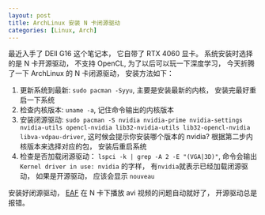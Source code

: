 ```yaml
---
layout: post
title: ArchLinux 安装 N 卡闭源驱动
categories: [Linux, Arch]
---
```


最近入手了 DEll G16 这个笔记本， 它自带了 RTX 4060 显卡。 系统安装时选择的是 N 卡开源驱动， 不支持 OpenCL, 为了以后可以玩一下深度学习， 今天折腾了一下 ArchLinux 的 N 卡闭源驱动， 安装方法如下：

1. 更新系统到最新: ```sudo pacman -Syyu```, 主要是安装最新的内核， 安装完最好重启一下系统
2. 检查内核版本: ```uname -a```, 记住命令输出的内核版本
3. 安装闭源驱动: ```sudo pacman -S nvidia nvidia-prime nvidia-settings nvidia-utils opencl-nvidia lib32-nvidia-utils lib32-opencl-nvidia libva-vdpau-driver```, 这时候会提示你安装哪个版本的 nvidia? 根据第二步内核版本来选择对应的包， 安装后重启系统
4. 检查是否加载闭源驱动： ```lspci -k | grep -A 2 -E "(VGA|3D)"```, 命令会输出 ```Kernel driver in use: nvidia``` 的字样， 有```nvidia```就表示已经加载闭源驱动， 如果是开源驱动， 应该会显示 ```nouveau```

安装好闭源驱动， [EAF](https://github.com/emacs-eaf/emacs-application-framework) 在 N 卡下播放 avi 视频的问题自动就好了， 开源驱动总是报错。
